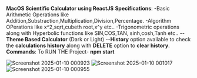 **MacOS Scientific Calculator using ReactJS**
**Specifications**:
                -Basic Arithmetic Operations like Addition,Substraction,Multiplication,Division,Percentage.
                -Algorithm OPerations like  x^2,sqrt,cubeth root,x^y etc..
                -Trigonometric operations along with Hyperbolic functions like SIN,COS,TAN, sinh,cosh,Tanh etc..
                --**Theme Based Calculator** (Dark or Light)
                --**History** option available to check the **calculations history** along with **DELETE** option to **clear history**.
**Commands**:
To RUN THE Project-
        **npm start**


![Screenshot 2025-01-10 000923](https://github.com/user-attachments/assets/0880083d-4001-427c-9a71-5d67c4440e9f)
![Screenshot 2025-01-10 001017](https://github.com/user-attachments/assets/d5296914-df5f-4270-ae6f-447ccb219c13)
![Screenshot 2025-01-10 000955](https://github.com/user-attachments/assets/8b755939-7612-4a6d-b142-862e00d1daae)
